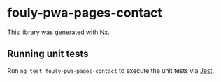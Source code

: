 # fouly-pwa-pages-contact

This library was generated with [Nx](https://nx.dev).

## Running unit tests

Run `ng test fouly-pwa-pages-contact` to execute the unit tests via [Jest](https://jestjs.io).
